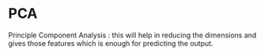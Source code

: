 # PCA
Principle Component Analysis : this will help in reducing the dimensions and gives those features which is enough for predicting the output.
